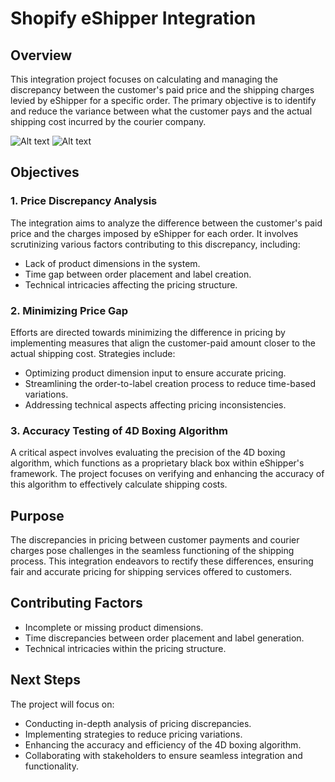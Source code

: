 <!-- Project Title -->

# Shopify eShipper Integration

<!-- Overview -->

## Overview

This integration project focuses on calculating and managing the discrepancy between the customer's paid price and the shipping charges levied by eShipper for a specific order. The primary objective is to identify and reduce the variance between what the customer pays and the actual shipping cost incurred by the courier company.

![Alt text](https://live-eshipper-media-wprocket.s3.ca-central-1.amazonaws.com/wp-content/uploads/2021/06/14061520/2-1-2.jpg)
![Alt text]([https://cdn.shopify.com/shopifycloud/help/assets/sharing/share-image-generic-bd3ce342a910c2489b672b00e45c74b1b1548662c41448e456547fa5b6e0f585.png](https://cdn3.iconfinder.com/data/icons/social-media-2068/64/_shopping-512.png))


<!-- Objectives -->

## Objectives

### 1. Price Discrepancy Analysis

The integration aims to analyze the difference between the customer's paid price and the charges imposed by eShipper for each order. It involves scrutinizing various factors contributing to this discrepancy, including:

- Lack of product dimensions in the system.
- Time gap between order placement and label creation.
- Technical intricacies affecting the pricing structure.

### 2. Minimizing Price Gap

Efforts are directed towards minimizing the difference in pricing by implementing measures that align the customer-paid amount closer to the actual shipping cost. Strategies include:

- Optimizing product dimension input to ensure accurate pricing.
- Streamlining the order-to-label creation process to reduce time-based variations.
- Addressing technical aspects affecting pricing inconsistencies.

### 3. Accuracy Testing of 4D Boxing Algorithm

A critical aspect involves evaluating the precision of the 4D boxing algorithm, which functions as a proprietary black box within eShipper's framework. The project focuses on verifying and enhancing the accuracy of this algorithm to effectively calculate shipping costs.

<!-- Purpose -->

## Purpose

The discrepancies in pricing between customer payments and courier charges pose challenges in the seamless functioning of the shipping process. This integration endeavors to rectify these differences, ensuring fair and accurate pricing for shipping services offered to customers.

<!-- Contributing Factors -->

## Contributing Factors

- Incomplete or missing product dimensions.
- Time discrepancies between order placement and label generation.
- Technical intricacies within the pricing structure.

<!-- Next Steps -->

## Next Steps

The project will focus on:

- Conducting in-depth analysis of pricing discrepancies.
- Implementing strategies to reduce pricing variations.
- Enhancing the accuracy and efficiency of the 4D boxing algorithm.
- Collaborating with stakeholders to ensure seamless integration and functionality.
